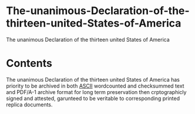 # The-unanimous-Declaration-of-the-thirteen-united-States-of-America
The unanimous Declaration of the thirteen united States of America

<h1>Contents</h1>


The unanimous Declaration of the thirteen united States of America has priority to be archived in both [ASCII](https://github.com/freedom-foundation/ASCII-format-for-Network-Interchange) wordcounted and checksummed text and PDF/A-1 archive format for long term preservation then crptographicly signed and attested, garunteed to be veritable to corresponding printed replica documents.
